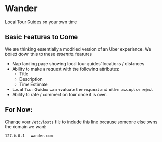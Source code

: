 # Wander
Local Tour Guides on your own time

## Basic Features to Come

We are thinking essentially a modified version of an Uber experience. We boiled down this to these *essential* features

- Map landing page showing local tour guides' locations / distances
- Ability to make a request with the following attributes:
  - Title
  - Description
  - Time Estimate
- Local Tour Guides can evaluate the request and either accept or reject
- Ability to rate / comment on tour once it is over.

## For Now:

Change your `/etc/hosts` file to include this line because someone else owns the domain we want:

```
127.0.0.1   wander.com
```
